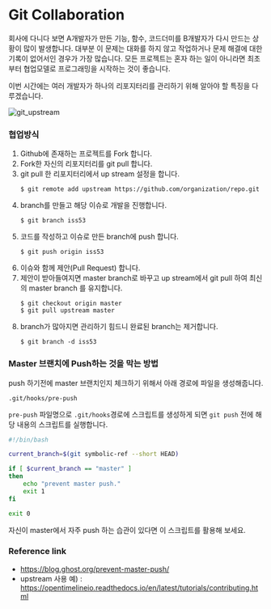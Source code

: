 # Git Collaboration
회사에 다니다 보면 A개발자가 만든 기능, 함수, 코드더미를 B개발자가 다시 만드는 상황이 많이 발생합니다. 대부분 이 문제는 대화를 하지 않고 작업하거나 문제 해결에 대한 기록이 없어서인 경우가 가장 많습니다. 모든 프로젝트는 혼자 하는 일이 아니라면 최초부터 협업모델로 프로그래밍을 시작하는 것이 좋습니다.

이번 시간에는 여러 개발자가 하나의 리포지터리를 관리하기 위해 알아야 할 특징을 다루겠습니다.

![git_upstream](https://user-images.githubusercontent.com/1149996/48260553-29da5280-e45f-11e8-9dab-7860025f6134.png)

### 협업방식
1. Github에 존재하는 프로젝트를 Fork 합니다.
1. Fork한 자신의 리포지터리를 git pull 합니다.
1. git pull 한 리포지터리에서 up stream 설정을 합니다.
    ```
    $ git remote add upstream https://github.com/organization/repo.git
    ```
1. branch를 만들고 해당 이슈로 개발을 진행합니다.
    ```
    $ git branch iss53
    ```
1. 코드를 작성하고 이슈로 만든 branch에 push 합니다.
    ```
    $ git push origin iss53
    ```
1. 이슈와 함께 제안(Pull Request) 합니다.
1. 제안이 받아들여지면 master branch로 바꾸고 up stream에서 git pull 하여 최신의 master branch 를 유지합니다.
    ```
    $ git checkout origin master
    $ git pull upstream master
    ```
1. branch가 많아지면 관리하기 힘드니 완료된 branch는 제거합니다.
    ```
    $ git branch -d iss53
    ```

### Master 브랜치에 Push하는 것을 막는 방법
push 하기전에 master 브랜치인지 체크하기 위해서 아래 경로에 파일을 생성해줍니다.

```
.git/hooks/pre-push
```

`pre-push` 파일명으로 `.git/hooks`경로에 스크립트를 생성하게 되면 `git push` 전에 해당 내용의 스크립트를 실행합니다.

```bash
#!/bin/bash

current_branch=$(git symbolic-ref --short HEAD)

if [ $current_branch == "master" ]
then
	echo "prevent master push."
	exit 1
fi

exit 0
```

자신이 master에서 자주 push 하는 습관이 있다면 이 스크립트를 활용해 보세요.

### Reference link
- https://blog.ghost.org/prevent-master-push/
- upstream 사용 예) : https://opentimelineio.readthedocs.io/en/latest/tutorials/contributing.html